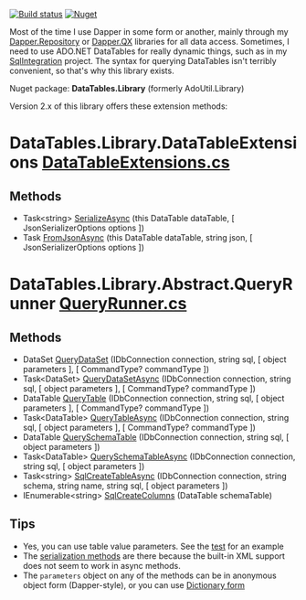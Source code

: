 [![Build status](https://ci.appveyor.com/api/projects/status/jff4nlapxigmxd1q?svg=true)](https://ci.appveyor.com/project/adamosoftware/datatables-library)
[![Nuget](https://img.shields.io/nuget/v/DataTables.Library)](https://www.nuget.org/packages/DataTables.Library/)

Most of the time I use Dapper in some form or another, mainly through my [Dapper.Repository](https://github.com/adamfoneil/Dapper.Repository) or [Dapper.QX](https://github.com/adamfoneil/Dapper.QX) libraries for all data access. Sometimes, I need to use ADO.NET DataTables for really dynamic things, such as in my [SqlIntegration](https://github.com/adamfoneil/SqlServerUtil) project. The syntax for querying DataTables isn't terribly convenient, so that's why this library exists.

Nuget package: **DataTables.Library** (formerly AdoUtil.Library)

Version 2.x of this library offers these extension methods:

# DataTables.Library.DataTableExtensions [DataTableExtensions.cs](https://github.com/adamfoneil/DataTables.Library/blob/master/DataTables.Library/DataTableExtensions.cs#L11)
## Methods
- Task\<string\> [SerializeAsync](https://github.com/adamfoneil/DataTables.Library/blob/master/DataTables.Library/DataTableExtensions.cs#L16)
 (this DataTable dataTable, [ JsonSerializerOptions options ])
- Task [FromJsonAsync](https://github.com/adamfoneil/DataTables.Library/blob/master/DataTables.Library/DataTableExtensions.cs#L45)
 (this DataTable dataTable, string json, [ JsonSerializerOptions options ])

# DataTables.Library.Abstract.QueryRunner [QueryRunner.cs](https://github.com/adamfoneil/DataTables.Library/blob/master/DataTables.Library/Abstract/QueryRunner.cs)
## Methods
- DataSet [QueryDataSet](https://github.com/adamfoneil/DataTables.Library/blob/master/DataTables.Library/Abstract/QueryRunner.cs#L46)
 (IDbConnection connection, string sql, [ object parameters ], [ CommandType? commandType ])
- Task\<DataSet\> [QueryDataSetAsync](https://github.com/adamfoneil/DataTables.Library/blob/master/DataTables.Library/Abstract/QueryRunner.cs#L49)
 (IDbConnection connection, string sql, [ object parameters ], [ CommandType? commandType ])
- DataTable [QueryTable](https://github.com/adamfoneil/DataTables.Library/blob/master/DataTables.Library/Abstract/QueryRunner.cs#L61)
 (IDbConnection connection, string sql, [ object parameters ], [ CommandType? commandType ])
- Task\<DataTable\> [QueryTableAsync](https://github.com/adamfoneil/DataTables.Library/blob/master/DataTables.Library/Abstract/QueryRunner.cs#L64)
 (IDbConnection connection, string sql, [ object parameters ], [ CommandType? commandType ])
- DataTable [QuerySchemaTable](https://github.com/adamfoneil/DataTables.Library/blob/master/DataTables.Library/Abstract/QueryRunner.cs#L76)
 (IDbConnection connection, string sql, [ object parameters ])
- Task\<DataTable\> [QuerySchemaTableAsync](https://github.com/adamfoneil/DataTables.Library/blob/master/DataTables.Library/Abstract/QueryRunner.cs#L87)
 (IDbConnection connection, string sql, [ object parameters ])
- Task\<string\> [SqlCreateTableAsync](https://github.com/adamfoneil/DataTables.Library/blob/master/DataTables.Library/Abstract/QueryRunner.cs#L99)
 (IDbConnection connection, string schema, string name, string sql, [ object parameters ])
- IEnumerable\<string\> [SqlCreateColumns](https://github.com/adamfoneil/DataTables.Library/blob/master/DataTables.Library/Abstract/QueryRunner.cs#L112)
 (DataTable schemaTable)

## Tips
- Yes, you can use table value parameters. See the [test](https://github.com/adamfoneil/DataTables.Library/blob/master/Testing/QueryTableTests.cs#L122) for an example
- The [serialization methods](https://github.com/adamfoneil/DataTables.Library/blob/master/DataTables.Library/DataTableExtensions.cs) are there because the built-in XML support does not seem to work in async methods.
- The `parameters` object on any of the methods can be in anonymous object form (Dapper-style), or you can use [Dictionary form](https://github.com/adamfoneil/DataTables.Library/blob/master/DataTables.Library/Abstract/QueryRunner.cs#L141)
